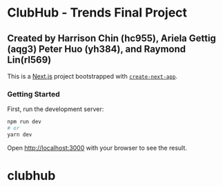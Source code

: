 
# ClubHub - Trends Final Project

## Created by Harrison Chin (hc955), Ariela Gettig (aqg3) Peter Huo (yh384), and Raymond Lin(rl569)

This is a [Next.js](https://nextjs.org/) project bootstrapped with [`create-next-app`](https://github.com/vercel/next.js/tree/canary/packages/create-next-app).

### Getting Started

First, run the development server:

```bash
npm run dev
# or
yarn dev
```

Open [http://localhost:3000](http://localhost:3000) with your browser to see the result.
# clubhub
